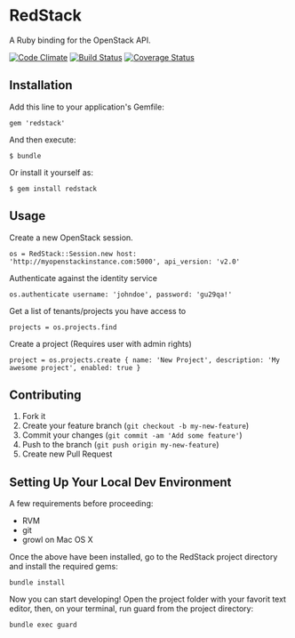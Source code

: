 # RedStack

A Ruby binding for the OpenStack API.

[![Code Climate](https://codeclimate.com/github/relaxdiego/redstack.png)](https://codeclimate.com/github/relaxdiego/redstack)
[![Build Status](https://travis-ci.org/relaxdiego/redstack.png)](https://travis-ci.org/relaxdiego/redstack) 
[![Coverage Status](https://coveralls.io/repos/relaxdiego/redstack/badge.png?branch=develop)](https://coveralls.io/r/relaxdiego/redstack?branch=develop)

## Installation

Add this line to your application's Gemfile:

    gem 'redstack'

And then execute:

    $ bundle

Or install it yourself as:

    $ gem install redstack

## Usage

Create a new OpenStack session. 
```
os = RedStack::Session.new host: 'http://myopenstackinstance.com:5000', api_version: 'v2.0'
```

Authenticate against the identity service
```
os.authenticate username: 'johndoe', password: 'gu29qa!'
```

Get a list of tenants/projects you have access to
```
projects = os.projects.find
```

Create a project (Requires user with admin rights)
```
project = os.projects.create { name: 'New Project', description: 'My awesome project', enabled: true }
```

## Contributing

1. Fork it
2. Create your feature branch (`git checkout -b my-new-feature`)
3. Commit your changes (`git commit -am 'Add some feature'`)
4. Push to the branch (`git push origin my-new-feature`)
5. Create new Pull Request

## Setting Up Your Local Dev Environment
A few requirements before proceeding:

* RVM
* git
* growl on Mac OS X

Once the above have been installed, go to the RedStack project directory and install the required gems:

```
bundle install
```

Now you can start developing! Open the project folder with your favorit text editor, then, on your terminal, run guard from the project directory:

```
bundle exec guard
```